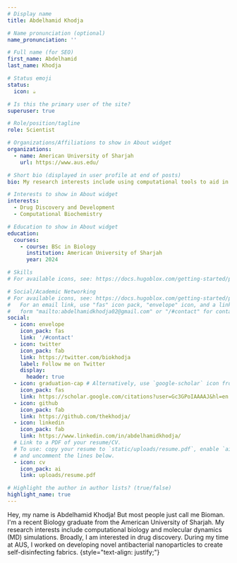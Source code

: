 ```yaml
---
# Display name
title: Abdelhamid Khodja

# Name pronunciation (optional)
name_pronunciation: ''

# Full name (for SEO)
first_name: Abdelhamid
last_name: Khodja

# Status emoji
status:
  icon: ☕

# Is this the primary user of the site?
superuser: true

# Role/position/tagline
role: Scientist

# Organizations/Affiliations to show in About widget
organizations:
  - name: American University of Sharjah
    url: https://www.aus.edu/

# Short bio (displayed in user profile at end of posts)
bio: My research interests include using computational tools to aid in drug discovery.

# Interests to show in About widget
interests:
  - Drug Discovery and Development
  - Computational Biochemistry

# Education to show in About widget
education:
  courses:
    - course: BSc in Biology
      institution: American University of Sharjah
      year: 2024

# Skills
# For available icons, see: https://docs.hugoblox.com/getting-started/page-builder/#icons

# Social/Academic Networking
# For available icons, see: https://docs.hugoblox.com/getting-started/page-builder/#icons
#   For an email link, use "fas" icon pack, "envelope" icon, and a link in the
#   form "mailto:abdelhamidkhodja02@gmail.com" or "/#contact" for contact widget.
social:
  - icon: envelope
    icon_pack: fas
    link: '/#contact'
  - icon: twitter
    icon_pack: fab
    link: https://twitter.com/biokhodja
    label: Follow me on Twitter
    display:
      header: true
  - icon: graduation-cap # Alternatively, use `google-scholar` icon from `ai` icon pack
    icon_pack: fas
    link: https://scholar.google.com/citations?user=Gc3GPoIAAAAJ&hl=en
  - icon: github
    icon_pack: fab
    link: https://github.com/thekhodja/
  - icon: linkedin
    icon_pack: fab
    link: https://www.linkedin.com/in/abdelhamidkhodja/
  # Link to a PDF of your resume/CV.
  # To use: copy your resume to `static/uploads/resume.pdf`, enable `ai` icons in `params.yaml`,
  # and uncomment the lines below.
  - icon: cv
    icon_pack: ai
    link: uploads/resume.pdf

# Highlight the author in author lists? (true/false)
highlight_name: true
---
```


Hey, my name is Abdelhamid Khodja! But most people just call me Bioman. I'm a recent Biology graduate from the American University of Sharjah. My research interests include computational biology and molecular dynamics (MD) simulations. Broadly, I am interested in drug discovery. During my time at AUS, I worked on developing novel antibacterial nanoparticles to create self-disinfecting fabrics.
{style="text-align: justify;"}
